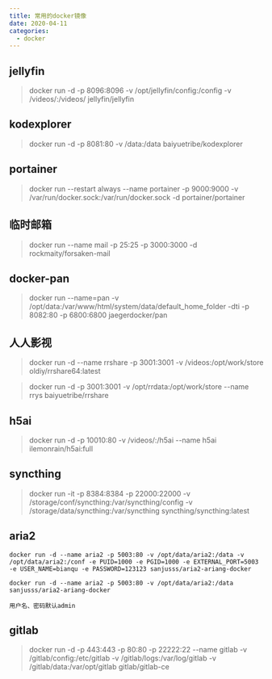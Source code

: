 ```yaml
---
title: 常用的docker镜像
date: 2020-04-11
categories:
  - docker
---
```


## jellyfin

> docker run -d -p 8096:8096 -v /opt/jellyfin/config:/config -v /videos/:/videos/ jellyfin/jellyfin

## kodexplorer

> docker run -d -p 8081:80 -v /data:/data baiyuetribe/kodexplorer

## portainer

> docker run --restart always --name portainer -p 9000:9000 -v /var/run/docker.sock:/var/run/docker.sock -d portainer/portainer

## 临时邮箱

> docker run --name mail -p 25:25 -p 3000:3000  -d rockmaity/forsaken-mail

## docker-pan

> docker run --name=pan -v /opt/data:/var/www/html/system/data/default_home_folder  -dti -p 8082:80 -p 6800:6800 jaegerdocker/pan

## 人人影视

> docker run -d --name rrshare -p 3001:3001 -v /videos:/opt/work/store oldiy/rrshare64:latest

> docker run -d -p 3001:3001 -v /opt/rrdata:/opt/work/store --name rrys baiyuetribe/rrshare

## h5ai

> docker run -d -p 10010:80 -v /videos/:/h5ai --name h5ai ilemonrain/h5ai:full
    
## syncthing
>docker run -it  -p 8384:8384 -p 22000:22000 -v /storage/conf/syncthing:/var/syncthing/config -v /storage/data/syncthing:/var/syncthing syncthing/syncthing:latest

## aria2
    docker run -d --name aria2 -p 5003:80 -v /opt/data/aria2:/data -v /opt/data/aria2:/conf -e PUID=1000 -e PGID=1000 -e EXTERNAL_PORT=5003 -e USER_NAME=bianqu -e PASSWORD=123123 sanjusss/aria2-ariang-docker
    
    docker run -d --name aria2 -p 5003:80 -v /opt/data/aria2:/data sanjusss/aria2-ariang-docker
    
    用户名、密码默认admin

## gitlab 

> docker run -d -p 443:443 -p 80:80 -p 22222:22 --name gitlab -v /gitlab/config:/etc/gitlab -v /gitlab/logs:/var/log/gitlab -v /gitlab/data:/var/opt/gitlab gitlab/gitlab-ce